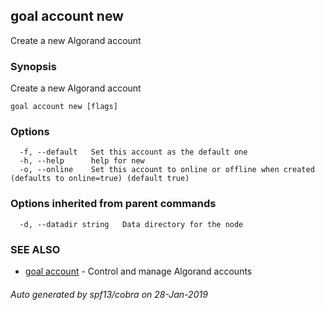 ## goal account new

Create a new Algorand account

### Synopsis

Create a new Algorand account

```
goal account new [flags]
```

### Options

```
  -f, --default   Set this account as the default one
  -h, --help      help for new
  -o, --online    Set this account to online or offline when created (defaults to online=true) (default true)
```

### Options inherited from parent commands

```
  -d, --datadir string   Data directory for the node
```

### SEE ALSO

* [goal account](goal_account.md)	 - Control and manage Algorand accounts

###### Auto generated by spf13/cobra on 28-Jan-2019
